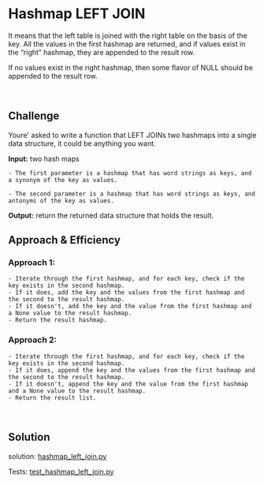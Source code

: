 # **Hashmap LEFT JOIN**

It means that the left table is joined with the right table on the basis of the key. All the values in the first hashmap are returned, and if values exist in the “right” hashmap, they are appended to the result row.

If no values exist in the right hashmap, then some flavor of NULL should be appended to the result row.

<br>

## **Challenge**
Youre' asked to write a function that LEFT JOINs two hashmaps into a single data structure, it could be anything you want.


**Input:** two hash maps

    - The first parameter is a hashmap that has word strings as keys, and a synonym of the key as values.

    - The second parameter is a hashmap that has word strings as keys, and antonyms of the key as values.

**Output:** return the returned data structure that holds the result.
<br>


## **Approach & Efficiency**

### **Approach 1:**

    - Iterate through the first hashmap, and for each key, check if the key exists in the second hashmap.
    - If it does, add the key and the values from the first hashmap and the second to the result hashmap.
    - If it doesn't, add the key and the value from the first hashmap and a None value to the result hashmap.
    - Return the result hashmap.


### **Approach 2:**

    - Iterate through the first hashmap, and for each key, check if the key exists in the second hashmap.
    - If it does, append the key and the values from the first hashmap and the second to the result hashmap.
    - If it doesn't, append the key and the value from the first hashmap and a None value to the result hashmap.
    - Return the result list.

<br>

## **Solution**

solution: [hashmap_left_join.py](hashmap_left_join/hashmap_left_join.py)

Tests: [test_hashmap_left_join.py](tests/test_hashmap_left_join.py)